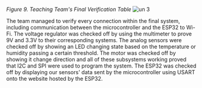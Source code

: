 *Figure 9. Teaching Team's Final Verification Table*
![un 3](https://github.com/Team-310/Team-310.github.io/assets/157058267/c7d42c70-2ca9-4e6d-9d80-32d0a39e5a08)

The team managed to verify every connection within the final system, including communication between the microcontroller and the ESP32 to Wi-Fi. The voltage regulator was checked off by using the multimeter to prove 9V and 3.3V to their corresponding systems. The analog sensors were checked off by showing an LED changing state based on the temperature or humidity passing a certain threshold. The motor was checked off by showing it change direction and all of these subsystems working proved that I2C and SPI were used to program the system. The ESP32 was checked off by displaying our sensors' data sent by the microcontroller using USART onto the website hosted by the ESP32.
